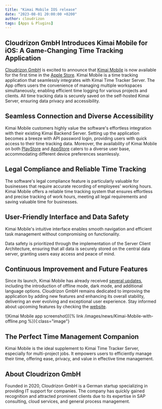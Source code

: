 ```yaml
---
title: "Kimai Mobile IOS release"
date: "2023-08-01 20:00:00 +0200"
author: cloudrizon
tags: [Apps & Plugins]
---
```


## Cloudrizon GmbH Introduces Kimai Mobile for iOS: A Game-Changing Time Tracking Application  

 [Cloudrizon GmbH](https://cloudrizon.de/) is excited to announce that [Kimai Mobile](https://www.kimaimobile.com/) is now available for the first time in the [Apple Store](https://apps.apple.com/us/app/kimai-mobile/id1563933145). Kimai Mobile is a time tracking application that seamlessly integrates with Kimai Time Tracker Server. The App offers users the convenience of managing multiple workspaces simultaneously, enabling efficient time logging for various projects and clients. All time tracking data is securely saved on the self-hosted Kimai Server, ensuring data privacy and accessibility.  

## Seamless Connection and Diverse Accessibility  

Kimai Mobile customers highly value the software's effortless integration with their existing Kimai Backend Server. Setting up the application becomes a breeze with API password login, providing users with quick access to their time tracking data. Moreover, the availability of Kimai Mobile on both [PlayStore](https://play.google.com/store/apps/details?id=de.cloudrizon.kimaimobile&pcampaignid=pcampaignidMKT-Other-global-all-co-prtnr-py-PartBadge-Mar2515-1&pli=1) and [AppStore](https://apps.apple.com/us/app/kimai-mobile/id1563933145) caters to a diverse user base, accommodating different device preferences seamlessly.  

## Legal Compliance and Reliable Time Tracking  

The software's legal compliance feature is particularly valuable for businesses that require accurate recording of employees' working hours. Kimai Mobile offers a reliable time tracking system that ensures effortless and precise tracking of work hours, meeting all legal requirements and saving valuable time for businesses.  

## User-Friendly Interface and Data Safety  

Kimai Mobile's intuitive interface enables smooth navigation and efficient task management without compromising on functionality.  

Data safety is prioritized through the implementation of the Server Client Architecture, ensuring that all data is securely stored on the central data server, granting users easy access and peace of mind.  

## Continuous Improvement and Future Features  

Since its launch, Kimai Mobile has already received [several updates](https://www.kimaimobile.com/features/), including the introduction of offline mode, dark mode, and additional language options. Cloudrizon GmbH remains dedicated to improving the application by adding new features and enhancing its overall stability, delivering an ever evolving and exceptional user experience. Stay informed about upcoming features by checking the [website](https://www.kimaimobile.com/features/).  

![Kimai Mobile app screenshot]({% link /images/news/Kimai-Mobile-with-offline.png %}){:class="image"}

## The Perfect Time Management Companion  

Kimai Mobile is the ideal supplement to Kimai Time Tracker Server, especially for multi-project jobs. It empowers users to efficiently manage their time, offering ease, privacy, and value in effective time management.  

## About Cloudrizon GmbH  

Founded in 2020, Cloudrizon GmbH is a German startup specializing in providing IT support for companies. The company has quickly gained recognition and attracted prominent clients due to its expertise in SAP consulting, cloud services, and general process management. 
